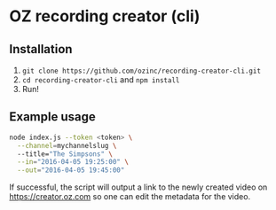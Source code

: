 # OZ recording creator (cli)

## Installation

1. `git clone https://github.com/ozinc/recording-creator-cli.git`
2. `cd recording-creator-cli` and `npm install`
3. Run!

## Example usage

```bash
node index.js --token <token> \
  --channel=mychannelslug \ 
  --title="The Simpsons" \
  --in="2016-04-05 19:25:00" \
  --out="2016-04-05 19:45:00"
```
If successful, the script will output a link to the newly created video on https://creator.oz.com so one can edit the metadata for the video.
